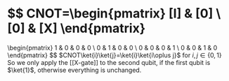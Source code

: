 $$
CNOT=\begin{pmatrix}
[I] & [0] \\
[0] & [X]
\end{pmatrix}
=
\begin{pmatrix}
1 & 0 & 0 & 0 \\
0 & 1 & 0 & 0 \\
0 & 0 & 0 & 1 \\
0 & 0 & 1 & 0
\end{pmatrix}
$$
$CNOT\ket{i}\ket{j}=\ket{i}\ket{i\oplus j}$
for $i,j\in \{ 0,1 \}$
So we only apply the [[X-gate]] to the second qubit, if the first qubit is $\ket{1}$, otherwise everything is unchanged.

